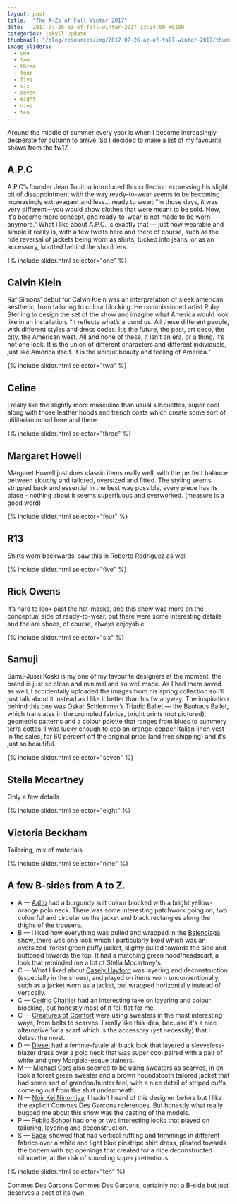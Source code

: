 ```yaml
---
layout: post
title:  "The A-Zs of Fall Winter 2017"
date:   2017-07-26-az-of-fall-winter-2017 13:24:00 +0100
categories: jekyll update
thumbnail: "/blog/resources/img/2017-07-26-az-of-fall-winter-2017/thumbnail.jpg"
image_sliders:
  - one
  - two
  - three
  - four
  - five
  - six
  - seven
  - eight
  - nine
  - ten
---
```


Around the middle of summer every year is when I become increasingly desperate for autumn to arrive. So I decided to make a list of my favourite shows from the fw17.  

A.P.C
---------------------

A.P.C’s founder Jean Touitou introduced this collection expressing his slight bit of disappointment with the way ready-to-wear seems to be becoming increasingly extravagant and less… ready to wear: "In those days, it was very different—you would show clothes that were meant to be sold. Now, it's become more concept, and ready-to-wear is not made to be worn anymore." What I like about A.P.C. is exactly that — just how wearable and simple it really is, with a few twists here and there of course, such as the role reversal of jackets being worn as shirts, tucked into jeans, or as an accessory, knotted behind the shoulders. 

{% include slider.html selector="one" %}

Calvin Klein
---------------------

Raf Simons’ debut for Calvin Klein was an interpretation of sleek american aesthetic, from tailoring to colour blocking. He commissioned artist Ruby Sterling to design the set of the show and imagine what America would look like in an installation. “It reflects what’s around us. All these different people, with different styles and dress codes. It’s the future, the past, art deco, the city, the American west. All and none of these, it isn’t an era, or a thing, it’s not one look. It is the union of different characters and different individuals, just like America itself. It is the unique beauty and feeling of America.”

{% include slider.html selector="two" %}

Celine
---------------------

I really like the slightly more masculine than usual silhouettes, super cool along with those leather hoods and trench coats which create some sort of utilitarian mood here and there.

{% include slider.html selector="three" %}

Margaret Howell
---------------------

Margaret Howell just does classic items really well, with the perfect balance between slouchy and tailored, oversized and fitted. The styling seems stripped back and essential in the best way possible, every piece has its place - nothing about it seems superfluous and overworked. (measure is a good word)

{% include slider.html selector="four" %}

R13
---------------------

Shirts worn backwards, saw this in Roberto Rodriguez as well 

{% include slider.html selector="five" %}

Rick Owens
---------------------

It’s hard to look past the hat-masks, and this show was more on the conceptual side of ready-to-wear, but there were some interesting details and the are shoes, of course, always enjoyable.

{% include slider.html selector="six" %}

Samuji
---------------------

Samu-Jussi Koski is my one of my favourite designers at the moment, the brand is just so clean and minimal and so well made. As I had them saved as well, I accidentally uploaded the images from his spring collection so I’ll just talk about it instead as I like it better than his fw anyway. The inspiration behind this one was Oskar Schlemmer’s Triadic Ballet — the Bauhaus Ballet, which translates in the crumpled fabrics, bright prints (not pictured), geometric patterns and a colour palette that ranges from blues to summery terra cottas. I was lucky enough to cop an orange-copper Italian linen vest in the sales, for 60 percent off the original price (and free shipping) and it’s just so beautiful. 

{% include slider.html selector="seven" %}

Stella Mccartney
---------------------

Only a few details

{% include slider.html selector="eight" %}

Victoria Beckham
---------------------

Tailoring, mix of materials 

{% include slider.html selector="nine" %}

A few B-sides from A to Z.
---------------------

<ul>
    <li>
        A — <u>Aalto</u> had a burgundy suit colour blocked with a bright yellow-orange polo neck. There was some interesting patchwork going on, two colourful and circular on the jacket and black rectangles along the thighs of the trousers.
    </li>
    <li>
        B — I liked how everything was pulled and wrapped in the <u>Balenciaga</u> show, there was one look which I particularly liked which was an oversized, forest green puffy jacket, slighty pulled towards the side and buttoned towards the top. It had a matching green hood/headscarf, a look that reminded me a lot of Stella Mccartney's.
    </li>
    <li>
        C — What I liked about <u>Casely Hayford</u> was layering and deconstruction (especially in the shoes), and played on items worn unconventionally, such as a jacket worn as a jacket, but wrapped horizontally instead of vertically.
    </li>
    <li>
        C — <u>Cedric Charlier</u> had an interesting take on layering and colour blocking, but honestly most of it fell flat for me.
    </li>
    <li>
        C — <u>Creatures of Comfort</u> were using sweaters in the most interesting ways, from belts to scarves. I really like this idea, becuase it's a nice alternative for a scarf which is the accessory (yet necessity) that I detest the most.
    </li>
    <li>
        D — <u>Diesel</u> had a femme-fatale all black look that layered a sleeveless-blazer dress over a polo neck that was super cool paired with a pair of white and grey Margiela-esque trainers.
    </li>
    <li>
        M — <u>Michael Cors</u> also seemed to be using sweaters as scarves, in on look a forest green sweater and a brown houndstooth tailored jacket that had some sort of grandpa/hunter feel, with a nice detail of striped cuffs comeing out from the shirt undearneath. 
    </li>
    <li>
        N — <u>Noir Kei Ninomiya</u>, I hadn't heard of this designer before but I like the explicit Commes Des Garcons references. But honestly what really bugged me about this show was the casting of the models. 
    </li>
    <li>
        P — <u>Public School</u> had one or two interesting looks that played on tailoring, layering and deconstruction.
    </li>
    <li>
        S — <u>Sacai</u> showed that had vertical ruffling and trimmings in different fabrics over a white and light blue pinstripe shirt dress, pleated towards the bottem with zip openings that created for a nice deconstructed silhouette, at the risk of sounding super pretentious.  
    </li>
</ul>

{% include slider.html selector="ten" %}

Commes Des Garcons Commes Des Garcons, certainly not a B-side but just deserves a post of its own.